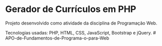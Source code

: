# Gerador de Currículos em PHP

Projeto desenvolvido como atividade da disciplina de Programação Web.

Tecnologias usadas: PHP, HTML, CSS, JavaScript, Bootstrap e jQuery.
#   A P O - d e - F u n d a m e n t o s - d e - P r o g r a m a - o - p a r a - W e b  
 